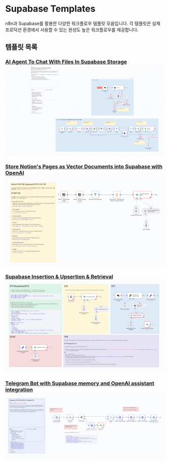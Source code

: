 # Supabase Templates

n8n과 Supabase를 활용한 다양한 워크플로우 템플릿 모음입니다. 각 템플릿은 실제 프로덕션 환경에서 사용할 수 있는 완성도 높은 워크플로우를 제공합니다.

## 템플릿 목록

### [AI Agent To Chat With Files In Supabase Storage](AI%20Agent%20To%20Chat%20With%20Files%20In%20Supabase%20Storage.json)[![AI Agent To Chat With Files In Supabase Storage](AI%20Agent%20To%20Chat%20With%20Files%20In%20Supabase%20Storage.png)](AI%20Agent%20To%20Chat%20With%20Files%20In%20Supabase%20Storage.json)

### [Store Notion's Pages as Vector Documents into Supabase with OpenAI](Store%20Notion_s%20Pages%20as%20Vector%20Documents%20into%20Supabase%20with%20OpenAI.json)[![Store Notion's Pages as Vector Documents into Supabase with OpenAI](Store%20Notion_s%20Pages%20as%20Vector%20Documents%20into%20Supabase%20with%20OpenAI.png)](Store%20Notion_s%20Pages%20as%20Vector%20Documents%20into%20Supabase%20with%20OpenAI.json)

### [Supabase Insertion & Upsertion & Retrieval](Supabase%20Insertion%20%26%20Upsertion%20%26%20Retrieval.json)[![Supabase Insertion & Upsertion & Retrieval](Supabase%20Insertion%20%26%20Upsertion%20%26%20Retrieval.png)](Supabase%20Insertion%20%26%20Upsertion%20%26%20Retrieval.json)

### [Telegram Bot with Supabase memory and OpenAI assistant integration](Telegram%20Bot%20with%20Supabase%20memory%20and%20OpenAI%20assistant%20integration.json)[![Telegram Bot with Supabase memory and OpenAI assistant integration](Telegram%20Bot%20with%20Supabase%20memory%20and%20OpenAI%20assistant%20integration.png)](Telegram%20Bot%20with%20Supabase%20memory%20and%20OpenAI%20assistant%20integration.json)
